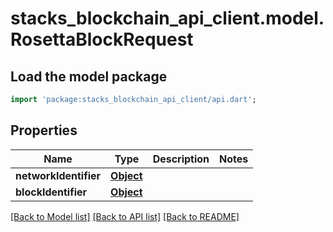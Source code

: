 # stacks_blockchain_api_client.model.RosettaBlockRequest

## Load the model package
```dart
import 'package:stacks_blockchain_api_client/api.dart';
```

## Properties
Name | Type | Description | Notes
------------ | ------------- | ------------- | -------------
**networkIdentifier** | [**Object**](Object.md) |  | 
**blockIdentifier** | [**Object**](Object.md) |  | 

[[Back to Model list]](../README.md#documentation-for-models) [[Back to API list]](../README.md#documentation-for-api-endpoints) [[Back to README]](../README.md)


